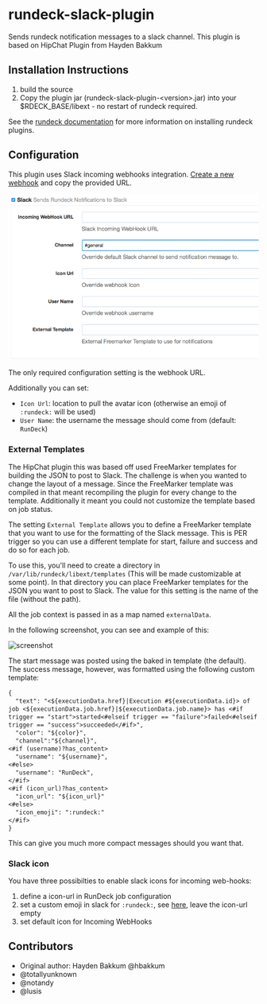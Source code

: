 rundeck-slack-plugin
======================

Sends rundeck notification messages to a slack channel. This plugin 
is based on HipChat Plugin from Hayden Bakkum

Installation Instructions
-------------------------

1. build the source
2. Copy the plugin jar (rundeck-slack-plugin-\<version\>.jar) into your $RDECK_BASE/libext - no restart of rundeck required. 

See the [rundeck documentation](http://rundeck.org/docs/manual/plugins.html#installing-plugins) for more 
information on installing rundeck plugins.

## Configuration
This plugin uses Slack incoming webhooks integration. [Create a new webhook](https://demarque.slack.com/services/new) and copy the provided URL.

![configuration](config.png)

The only required configuration setting is the webhook URL.

Additionally you can set:

- `Icon Url`: location to pull the avatar icon (otherwise an emoji of `:rundeck:` will be used)
- `User Name`: the username the message should come from (default: `RunDeck`)

### External Templates
The HipChat plugin this was based off used FreeMarker templates for building the JSON to post to Slack. The challenge is when you wanted to change the layout of a message.
Since the FreeMarker template was compiled in that meant recompiling the plugin for every change to the template.
Additionally it meant you could not customize the template based on job status.

The setting `External Template` allows you to define a FreeMarker template that you want to use for the formatting of the Slack message. This is PER trigger so you can use a different template for start, failure and success and do so for each job.

To use this, you'll need to create a directory in `/var/lib/rundeck/libext/templates` (This will be made customizable at some point). In that directory you can place FreeMarker templates for the JSON you want to post to Slack. The value for this setting is the name of the file (without the path).

All the job context is passed in as a map named `externalData`.

In the following screenshot, you can see and example of this:

![screenshot](example.png)

The start message was posted using the baked in template (the default).
The success message, however, was formatted using the following custom template:

```
{
  "text": "<${executionData.href}|Execution #${executionData.id}> of job <${executionData.job.href}|${executionData.job.name}> has <#if trigger == "start">started<#elseif trigger == "failure">failed<#elseif trigger == "success">succeeded</#if>",
  "color": "${color}",
  "channel":"${channel}",
<#if (username)?has_content>
  "username": "${username}",
<#else>
  "username": "RunDeck",
</#if>
<#if (icon_url)?has_content>
  "icon_url": "${icon_url}"
<#else>
  "icon_emoji": ":rundeck:"
</#if>
}
```

This can give you much more compact messages should you want that.

### Slack icon

You have three possibilties to enable slack icons for incoming web-hooks:

1.  define a icon-url in RunDeck job configuration
2.  set a custom emoji in slack for `:rundeck:`, see [here](https://slack.com/emoji), leave the icon-url empty
3.  set default icon for Incoming WebHooks

## Contributors
*  Original author: Hayden Bakkum @hbakkum
*  @totallyunknown
*  @notandy
*  @lusis
